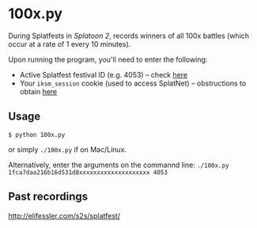 # 100x.py

During Splatfests in _Splatoon 2_, records winners of all 100x battles (which occur at a rate of 1 every 10 minutes).

Upon running the program, you'll need to enter the following:
* Active Splatfest festival ID (e.g. 4053) – check [here](https://splatoon2.ink/data/festivals.json)
* Your `iksm_session` cookie (used to access SplatNet) – obstructions to obtain [here](https://github.com/frozenpandaman/splatnet2statink/wiki/mitmproxy-instructions)

## Usage

```
$ python 100x.py
```
or simply `./100x.py` if on Mac/Linux.

Alternatively, enter the arguments on the commannd line: `./100x.py 1fca7daa216b16d531d8xxxxxxxxxxxxxxxxxxxx 4053`

## Past recordings

http://elifessler.com/s2s/splatfest/